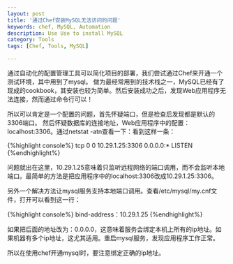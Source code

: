 ```yaml
---
layout: post
title: '通过Chef安装MySQL无法访问的问题'
keywords: chef, MySQL, Automation
description: Use Use to install MySQL
category: Tools
tags: [Chef, Tools, MySQL]

---
```


通过自动化的配置管理工具可以简化项目的部署，我们尝试通过Chef来开通一个测试环境，其中用到了mysql。
做为最经常用到的技术栈之一，MySQL已经有了现成的cookbook，其安装也较为简单。然后安装成功之后，发现Web应用程序无法连接，然而通过命令行可以！

所以可以肯定是一个配置的问题，首先怀疑端口，但是检查后发现都是默认的3306端口。
然后怀疑数据库的连接地址，Web应用程序中的配置：localhost:3306。通过netstat -atn查看一下：看到这样一条：

{%highlight console%}
tcp     0     0   10.29.1.25:3306      0.0.0.0:*     LISTEN 
{%endhighlight%}

问题就出在这里，10.29.1.25意味着只监听远程网络的端口调用，而不会监听本地端口。最简单的方法是把应用程序中的localhost:3306改成10.29.1.25:3306。

另外一个解决方法让mysql服务支持本地端口调用。查看/etc/mysql/my.cnf文件，打开可以看到这一行：

{%highlight console%}
bind-address：10.29.1.25
{%endhighlight%}

如果把后面的地址改为：0.0.0.0，这意味着服务会绑定本机上所有的ip地址。如果机器有多个ip地址，这尤其适用。重启mysql服务，发现应用程序工作正常。

所以在使用chef开通mysql时，要注意绑定正确的ip地址。

